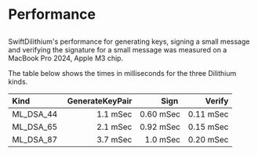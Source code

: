 # Performance

## 

SwiftDilithium's performance for generating keys, signing a small message and verifying the signature for a small message was measured on a MacBook Pro 2024, Apple M3 chip.

The table below shows the times in milliseconds for the three Dilithium kinds.

| Kind          | GenerateKeyPair | Sign        |      Verify |
|:--------------|----------------:|------------:|------------:|
| ML_DSA_44     | 1.1 mSec        | 0.60 mSec   | 0.11 mSec   |
| ML_DSA_65     | 2.1 mSec        | 0.92 mSec   | 0.15 mSec   |
| ML_DSA_87     | 3.7 mSec        | 1.0 mSec    | 0.20 mSec   |
